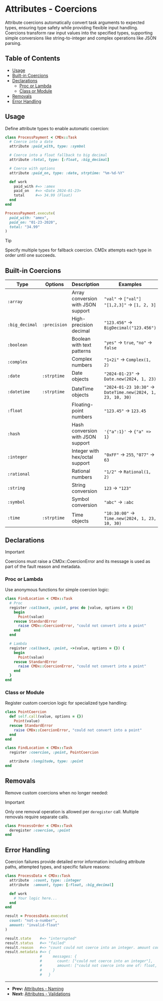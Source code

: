 # Attributes - Coercions

Attribute coercions automatically convert task arguments to expected types, ensuring type safety while providing flexible input handling. Coercions transform raw input values into the specified types, supporting simple conversions like string-to-integer and complex operations like JSON parsing.

## Table of Contents

- [Usage](#usage)
- [Built-in Coercions](#built-in-coercions)
- [Declarations](#declarations)
  - [Proc or Lambda](#proc-or-lambda)
  - [Class or Module](#class-or-module)
- [Removals](#removals)
- [Error Handling](#error-handling)

## Usage

Define attribute types to enable automatic coercion:

```ruby
class ProcessPayment < CMDx::Task
  # Coerce into a date
  attribute :paid_with, type: :symbol

  # Coerce into a float fallback to big decimal
  attribute :total, type: [:float, :big_decimal]

  # Coerce with options
  attribute :paid_on, type: :date, strptime: "%m-%d-%Y"

  def work
    paid_with #=> :amex
    paid_on   #=> <Date 2024-01-23>
    total     #=> 34.99 (Float)
  end
end

ProcessPayment.execute(
  paid_with: "amex",
  paid_on: "01-23-2020",
  total: "34.99"
)
```

> [!TIP]
> Specify multiple types for fallback coercion. CMDx attempts each type in order until one succeeds.

## Built-in Coercions

| Type | Options | Description | Examples |
|------|---------|-------------|----------|
| `:array` | | Array conversion with JSON support | `"val"` → `["val"]`<br>`"[1,2,3]"` → `[1, 2, 3]` |
| `:big_decimal` | `:precision` | High-precision decimal | `"123.456"` → `BigDecimal("123.456")` |
| `:boolean` | | Boolean with text patterns | `"yes"` → `true`, `"no"` → `false` |
| `:complex` | | Complex numbers | `"1+2i"` → `Complex(1, 2)` |
| `:date` | `:strptime` | Date objects | `"2024-01-23"` → `Date.new(2024, 1, 23)` |
| `:datetime` | `:strptime` | DateTime objects | `"2024-01-23 10:30"` → `DateTime.new(2024, 1, 23, 10, 30)` |
| `:float` | | Floating-point numbers | `"123.45"` → `123.45` |
| `:hash` | | Hash conversion with JSON support | `'{"a":1}'` → `{"a" => 1}` |
| `:integer` | | Integer with hex/octal support | `"0xFF"` → `255`, `"077"` → `63` |
| `:rational` | | Rational numbers | `"1/2"` → `Rational(1, 2)` |
| `:string` | | String conversion | `123` → `"123"` |
| `:symbol` | | Symbol conversion | `"abc"` → `:abc` |
| `:time` | `:strptime` | Time objects | `"10:30:00"` → `Time.new(2024, 1, 23, 10, 30)` |

## Declarations

> [!IMPORTANT]
> Coercions must raise a CMDx::CoercionError and its message is used as part of the fault reason and metadata.

### Proc or Lambda

Use anonymous functions for simple coercion logic:

```ruby
class FindLocation < CMDx::Task
  # Proc
  register :callback, :point, proc do |value, options = {}|
    begin
      Point(value)
    rescue StandardError
      raise CMDx::CoercionError, "could not convert into a point"
    end
  end

  # Lambda
  register :callback, :point, ->(value, options = {}) {
    begin
      Point(value)
    rescue StandardError
      raise CMDx::CoercionError, "could not convert into a point"
    end
  }
end
```

### Class or Module

Register custom coercion logic for specialized type handling:

```ruby
class PointCoercion
  def self.call(value, options = {})
    Point(value)
  rescue StandardError
    raise CMDx::CoercionError, "could not convert into a point"
  end
end

class FindLocation < CMDx::Task
  register :coercion, :point, PointCoercion

  attribute :longitude, type: :point
end
```

## Removals

Remove custom coercions when no longer needed:

> [!IMPORTANT]
> Only one removal operation is allowed per `deregister` call. Multiple removals require separate calls.

```ruby
class ProcessOrder < CMDx::Task
  deregister :coercion, :point
end
```

## Error Handling

Coercion failures provide detailed error information including attribute paths, attempted types, and specific failure reasons:

```ruby
class ProcessData < CMDx::Task
  attribute  :count, type: :integer
  attribute  :amount, type: [:float, :big_decimal]

  def work
    # Your logic here...
  end
end

result = ProcessData.execute(
  count: "not-a-number",
  amount: "invalid-float"
)

result.state    #=> "interrupted"
result.status   #=> "failed"
result.reason   #=> "count could not coerce into an integer. amount could not coerce into one of: float, big_decimal."
result.metadata #=> {
                #     messages: {
                #       count: ["could not coerce into an integer"],
                #       amount: ["could not coerce into one of: float, big_decimal"]
                #     }
                #   }
```

---

- **Prev:** [Attributes - Naming](naming.md)
- **Next:** [Attributes - Validations](validations.md)
